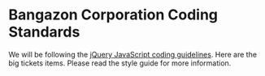 # Bangazon Corporation Coding Standards

We will be following the [jQuery JavaScript coding guidelines](https://contribute.jquery.org/style-guide/js/). Here are the big tickets items. Please read the style guide for more information.

<!-- > TODO **Instructor Note:** Place top priority items here -->
